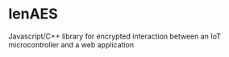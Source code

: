 # lenAES
Javascript/C++ library for encrypted interaction between an IoT microcontroller and a web application
